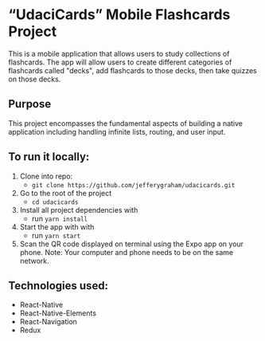 # “UdaciCards” Mobile Flashcards Project

This is a mobile application that allows users to study collections of flashcards. The app will allow users to create different categories of flashcards called "decks", add flashcards to those decks, then take quizzes on those decks.

## Purpose

This project encompasses the fundamental aspects of building a native application including handling infinite lists, routing, and user input.

## To run it locally:

1.  Clone into repo:
    - `git clone https://github.com/jefferygraham/udacicards.git`
2.  Go to the root of the project
    - `cd udacicards`
3.  Install all project dependencies with
    - run `yarn install`
4.  Start the app with with
    - run `yarn start`
5.  Scan the QR code displayed on terminal using the Expo app on your phone. Note: Your computer and phone needs to be on the same network.

## Technologies used:

- React-Native
- React-Native-Elements
- React-Navigation
- Redux
